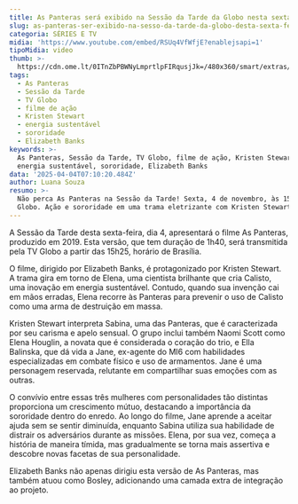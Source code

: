 ```yaml
---
title: As Panteras será exibido na Sessão da Tarde da Globo nesta sexta-feira
slug: as-panteras-ser-exibido-na-sesso-da-tarde-da-globo-desta-sexta-feira
categoria: SÉRIES E TV
midia: 'https://www.youtube.com/embed/RSUq4VfWfjE?enablejsapi=1'
tipoMidia: video
thumb: >-
  https://cdn.ome.lt/0ITnZbPBWNyLmprtlpFIRqusjJk=/480x360/smart/extras/conteudos/aspanteras2019.jpg
tags:
  - As Panteras
  - Sessão da Tarde
  - TV Globo
  - filme de ação
  - Kristen Stewart
  - energia sustentável
  - sororidade
  - Elizabeth Banks
keywords: >-
  As Panteras, Sessão da Tarde, TV Globo, filme de ação, Kristen Stewart,
  energia sustentável, sororidade, Elizabeth Banks
data: '2025-04-04T07:10:20.484Z'
author: Luana Souza
resumo: >-
  Não perca As Panteras na Sessão da Tarde! Sexta, 4 de novembro, às 15h25 na TV
  Globo. Ação e sororidade em uma trama eletrizante com Kristen Stewart.
---
```


A Sessão da Tarde desta sexta-feira, dia 4, apresentará o filme As Panteras, produzido em 2019. Esta versão, que tem duração de 1h40, será transmitida pela TV Globo a partir das 15h25, horário de Brasília.

O filme, dirigido por Elizabeth Banks, é protagonizado por Kristen Stewart. A trama gira em torno de Elena, uma cientista brilhante que cria Calisto, uma inovação em energia sustentável. Contudo, quando sua invenção cai em mãos erradas, Elena recorre às Panteras para prevenir o uso de Calisto como uma arma de destruição em massa.

Kristen Stewart interpreta Sabina, uma das Panteras, que é caracterizada por seu carisma e apelo sensual. O grupo inclui também Naomi Scott como Elena Houglin, a novata que é considerada o coração do trio, e Ella Balinska, que dá vida a Jane, ex-agente do MI6 com habilidades especializadas em combate físico e uso de armamentos. Jane é uma personagem reservada, relutante em compartilhar suas emoções com as outras.

O convívio entre essas três mulheres com personalidades tão distintas proporciona um crescimento mútuo, destacando a importância da sororidade dentro do enredo. Ao longo do filme, Jane aprende a aceitar ajuda sem se sentir diminuída, enquanto Sabina utiliza sua habilidade de distrair os adversários durante as missões. Elena, por sua vez, começa a história de maneira tímida, mas gradualmente se torna mais assertiva e descobre novas facetas de sua personalidade.

Elizabeth Banks não apenas dirigiu esta versão de As Panteras, mas também atuou como Bosley, adicionando uma camada extra de integração ao projeto.
